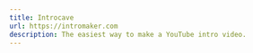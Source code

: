 ```yaml
---
title: Introcave
url: https://intromaker.com
description: The easiest way to make a YouTube intro video.
---
```

